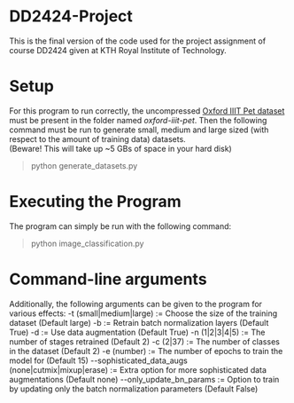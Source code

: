 # DD2424-Project

This is the final version of the code used for the project assignment of course DD2424 given at KTH Royal Institute of Technology. 
# Setup
For this program to run correctly, the uncompressed [Oxford IIIT Pet dataset](https://www.robots.ox.ac.uk/~vgg/data/pets/) must be present in the folder named *oxford-iiit-pet*. Then the following command must be run to generate small, medium and large sized (with respect to the amount of training data) datasets.  
(Beware! This will take up ~5 GBs of space in your hard disk) 
> python generate_datasets.py

# Executing the Program
The program can simply be run with the following command:
> python image_classification.py

# Command-line arguments
Additionally, the following arguments can be given to the program for various effects:
-t (small|medium|large) := Choose the size of the training dataset (Default large)
-b := Retrain batch normalization layers (Default True)
-d := Use data augmentation (Default True)
-n (1|2|3|4|5) := The number of stages retrained (Default 2)
-c (2|37) := The number of classes in the dataset (Default 2)
-e (number) := The number of epochs to train the model for (Default 15)
--sophisticated_data_augs (none|cutmix|mixup|erase) := Extra option for more sophisticated data augmentations (Default none)
--only_update_bn_params := Option to train by updating only the batch normalization parameters (Default False)
